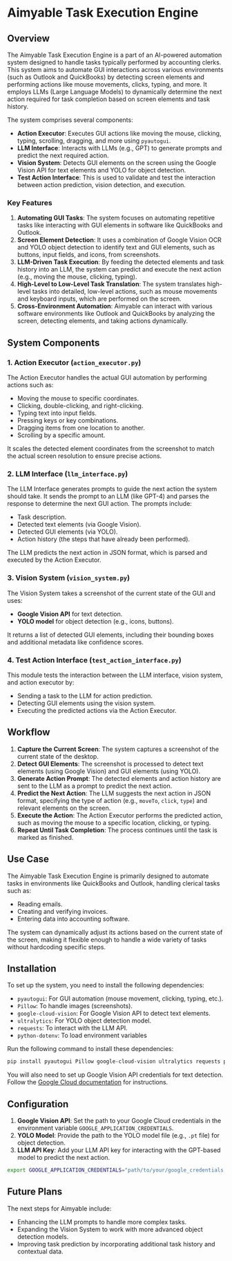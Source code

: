 
# Aimyable Task Execution Engine

## Overview

The Aimyable Task Execution Engine is a part of an AI-powered automation system designed to handle tasks typically performed by accounting clerks. This system aims to automate GUI interactions across various environments (such as Outlook and QuickBooks) by detecting screen elements and performing actions like mouse movements, clicks, typing, and more. It employs LLMs (Large Language Models) to dynamically determine the next action required for task completion based on screen elements and task history.

The system comprises several components:

- **Action Executor**: Executes GUI actions like moving the mouse, clicking, typing, scrolling, dragging, and more using `pyautogui`.
- **LLM Interface**: Interacts with LLMs (e.g., GPT) to generate prompts and predict the next required action.
- **Vision System**: Detects GUI elements on the screen using the Google Vision API for text elements and YOLO for object detection.
- **Test Action Interface**: This is used to validate and test the interaction between action prediction, vision detection, and execution.

### Key Features

1. **Automating GUI Tasks**: The system focuses on automating repetitive tasks like interacting with GUI elements in software like QuickBooks and Outlook.
2. **Screen Element Detection**: It uses a combination of Google Vision OCR and YOLO object detection to identify text and GUI elements, such as buttons, input fields, and icons, from screenshots.
3. **LLM-Driven Task Execution**: By feeding the detected elements and task history into an LLM, the system can predict and execute the next action (e.g., moving the mouse, clicking, typing).
4. **High-Level to Low-Level Task Translation**: The system translates high-level tasks into detailed, low-level actions, such as mouse movements and keyboard inputs, which are performed on the screen.
5. **Cross-Environment Automation**: Aimyable can interact with various software environments like Outlook and QuickBooks by analyzing the screen, detecting elements, and taking actions dynamically.

## System Components

### 1. **Action Executor (`action_executor.py`)**

The Action Executor handles the actual GUI automation by performing actions such as:
- Moving the mouse to specific coordinates.
- Clicking, double-clicking, and right-clicking.
- Typing text into input fields.
- Pressing keys or key combinations.
- Dragging items from one location to another.
- Scrolling by a specific amount.

It scales the detected element coordinates from the screenshot to match the actual screen resolution to ensure precise actions.

### 2. **LLM Interface (`llm_interface.py`)**

The LLM Interface generates prompts to guide the next action the system should take. It sends the prompt to an LLM (like GPT-4) and parses the response to determine the next GUI action. The prompts include:
- Task description.
- Detected text elements (via Google Vision).
- Detected GUI elements (via YOLO).
- Action history (the steps that have already been performed).

The LLM predicts the next action in JSON format, which is parsed and executed by the Action Executor.

### 3. **Vision System (`vision_system.py`)**

The Vision System takes a screenshot of the current state of the GUI and uses:
- **Google Vision API** for text detection.
- **YOLO model** for object detection (e.g., icons, buttons).

It returns a list of detected GUI elements, including their bounding boxes and additional metadata like confidence scores.

### 4. **Test Action Interface (`test_action_interface.py`)**

This module tests the interaction between the LLM interface, vision system, and action executor by:
- Sending a task to the LLM for action prediction.
- Detecting GUI elements using the vision system.
- Executing the predicted actions via the Action Executor.

## Workflow

1. **Capture the Current Screen**: The system captures a screenshot of the current state of the desktop.
2. **Detect GUI Elements**: The screenshot is processed to detect text elements (using Google Vision) and GUI elements (using YOLO).
3. **Generate Action Prompt**: The detected elements and action history are sent to the LLM as a prompt to predict the next action.
4. **Predict the Next Action**: The LLM suggests the next action in JSON format, specifying the type of action (e.g., `moveTo`, `click`, `type`) and relevant elements on the screen.
5. **Execute the Action**: The Action Executor performs the predicted action, such as moving the mouse to a specific location, clicking, or typing.
6. **Repeat Until Task Completion**: The process continues until the task is marked as finished.

## Use Case

The Aimyable Task Execution Engine is primarily designed to automate tasks in environments like QuickBooks and Outlook, handling clerical tasks such as:
- Reading emails.
- Creating and verifying invoices.
- Entering data into accounting software.

The system can dynamically adjust its actions based on the current state of the screen, making it flexible enough to handle a wide variety of tasks without hardcoding specific steps.

## Installation

To set up the system, you need to install the following dependencies:

- `pyautogui`: For GUI automation (mouse movement, clicking, typing, etc.).
- `Pillow`: To handle images (screenshots).
- `google-cloud-vision`: For Google Vision API to detect text elements.
- `ultralytics`: For YOLO object detection model.
- `requests`: To interact with the LLM API.
- `python-dotenv`: To load environment variables

Run the following command to install these dependencies:

```bash
pip install pyautogui Pillow google-cloud-vision ultralytics requests python-dotenv
```

You will also need to set up Google Vision API credentials for text detection. Follow the [Google Cloud documentation](https://cloud.google.com/vision/docs/setup) for instructions.

## Configuration

1. **Google Vision API**: Set the path to your Google Cloud credentials in the environment variable `GOOGLE_APPLICATION_CREDENTIALS`.
2. **YOLO Model**: Provide the path to the YOLO model file (e.g., `.pt` file) for object detection.
3. **LLM API Key**: Add your LLM API key for interacting with the GPT-based model to predict the next action.

```bash
export GOOGLE_APPLICATION_CREDENTIALS="path/to/your/google_credentials.json"
```

## Future Plans

The next steps for Aimyable include:
- Enhancing the LLM prompts to handle more complex tasks.
- Expanding the Vision System to work with more advanced object detection models.
- Improving task prediction by incorporating additional task history and contextual data.

